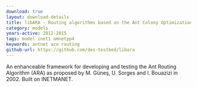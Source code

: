```yaml
---
download: true
layout: download-details
title: libARA - Routing algorithms based on the Ant Colony Optimization (ACO) metaheuristic
category: models
years-active: 2012-2015
tags: model inet1 omnetpp4
keywords: antnet aco routing
github-url: https://github.com/des-testbed/libara
---
```


An enhanceable framework for developing and testing the Ant Routing Algorithm
(ARA) as proposed by M. Güneş, U. Sorges and I. Bouazizi in 2002. Built on
INETMANET.
